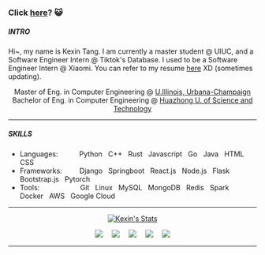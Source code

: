 ### Click <a href="https://kexin-tang.github.io/">here</a>? :smiley_cat:

<!-- 此处为个人简介 -->
##### INTRO
Hi~, my name is Kexin Tang. I am currently a master student @ UIUC, and a Software Engineer Intern @ Tiktok's Database. I used to be a Software Engineer Intern @ Xiaomi. You can refer to my resume <a href="https://drive.google.com/file/d/1pOUy6of46lY5BpfKCPUV-rXqDCAPFQMA/view?usp=sharing">here</a> XD (sometimes updating).

<p align="center">
    Master of Eng. in Computer Engineering @ <a href="https://www.uiuc.edu/">U.Illinois, Urbana-Champaign</a><br>
    Bachelor of Eng. in Computer Engineering @ <a href="https://www.hust.edu.cn/">Huazhong U. of Science and Technology</a>
</p>

<hr>

<!-- 此处为个人技能 -->
##### SKILLS
- Languages: &nbsp; &nbsp; &nbsp; &nbsp; &nbsp; Python &nbsp; C++ &nbsp; Rust &nbsp; Javascript &nbsp; Go &nbsp; Java &nbsp; HTML &nbsp; CSS
- Frameworks: &nbsp; &nbsp; &nbsp; &nbsp; Django &nbsp; Springboot &nbsp; React.js &nbsp; Node.js &nbsp; Flask &nbsp; Bootstrap.js &nbsp; Pytorch
- Tools: &nbsp; &nbsp; &nbsp; &nbsp; &nbsp; &nbsp; &nbsp; &nbsp; &nbsp; &nbsp; Git &nbsp; Linux &nbsp; MySQL &nbsp; MongoDB &nbsp; Redis &nbsp; Spark &nbsp; Docker &nbsp; AWS &nbsp; Google Cloud

<hr>

<!-- 此处为数据统计 -->
<p align="center">
    <a href="https://github.com/kexin-tang">
    <img src="https://github-readme-stats.vercel.app/api?username=kexin-tang&theme=vue" alt="Kexin's Stats" >
    </a>
</p>


<!-- 此处为联系方式，网址等 -->
<p align="center">
  <a href="mailto:KexinTang.0210@gmail.com"><img src="https://img.icons8.com/metro/36/fa314a/email.png"/></a>&emsp;
  <a href="https://www.zhihu.com/people/black-93-60"><img src="https://img.icons8.com/material-rounded/36/4a90e2/zhihu.png"/></a>&emsp;
  <a href="https://www.linkedin.com/in/kexintang0210/"><img src="https://img.icons8.com/metro/36/4a90e2/linkedin.png"/></a>&emsp;
  <a href="https://kexin-tang.github.io/"><img src="https://img.icons8.com/material-sharp/36/000000/github.png"/></a>&emsp;
  <a href="https://500px.com.cn/kexintang"><img src="https://img.icons8.com/ios/36/000000/camera--v1.png"/></a>
</p>

<hr>
